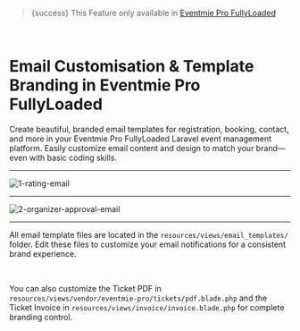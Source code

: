 <!--
Meta Description: Learn how to customize email templates in Eventmie Pro FullyLoaded. Step-by-step guide for branding registration, booking, and contact emails, as well as customizing ticket PDFs and invoices in your Laravel event management platform.
Meta Keywords: email customisation, email templates, Eventmie Pro FullyLoaded, Laravel email, registration email, booking email, PDF ticket, invoice, branding, event management, Classiebit
-->
> {success} This Feature only available in [Eventmie Pro FullyLoaded](https://classiebit.com/eventmie-pro-fullyloaded)

<br>

# Email Customisation & Template Branding in Eventmie Pro FullyLoaded

Create beautiful, branded email templates for registration, booking, contact, and more in your Eventmie Pro FullyLoaded Laravel event management platform. Easily customize email content and design to match your brand—even with basic coding skills.

---

![1-rating-email](/images/v2/EventmieProFullyLoadedV2.0/1-rating-email.webp "1-rating-email")

---

![2-organizer-approval-email](/images/v2/EventmieProFullyLoadedV2.0/successfulbooking.webp "2-organizer-approval-email")

---

All email template files are located in the `resources/views/email_templates/` folder. Edit these files to customize your email notifications for a consistent brand experience.

<br>

You can also customize the Ticket PDF in `resources/views/vendor/eventmie-pro/tickets/pdf.blade.php` and the Ticket Invoice in `resources/views/invoice/invoice.blade.php` for complete branding control.
